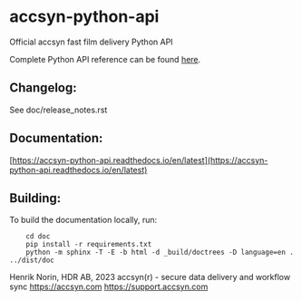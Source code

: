 # accsyn-python-api
Official accsyn fast film delivery Python API

Complete Python API reference can be found [here](https://support.accsyn.com/python-api).


Changelog:
----------

See doc/release_notes.rst


Documentation:
--------------

[https://accsyn-python-api.readthedocs.io/en/latest](https://accsyn-python-api.readthedocs.io/en/latest)


Building:
---------

To build the documentation locally, run:

```
    cd doc
    pip install -r requirements.txt
    python -m sphinx -T -E -b html -d _build/doctrees -D language=en . ../dist/doc
```


Henrik Norin, HDR AB, 2023
accsyn(r) - secure data delivery and workflow sync
https://accsyn.com 
https://support.accsyn.com

